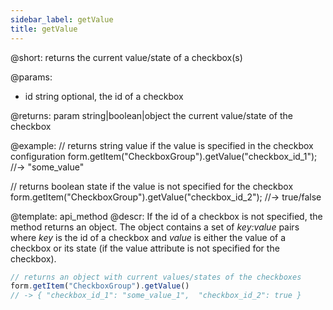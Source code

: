 ```yaml
---
sidebar_label: getValue
title: getValue
---          
```


@short: returns the current value/state of a checkbox(s)

@params:
- id    string  optional, the id of a checkbox

@returns:
param   string|boolean|object     the current value/state of the checkbox

@example:
// returns string value if the value is specified in the checkbox configuration
form.getItem("CheckboxGroup").getValue("checkbox_id_1"); //-> "some_value"
 
// returns boolean state if the value is not specified for the checkbox
form.getItem("CheckboxGroup").getValue("checkbox_id_2"); //-> true/false 


@template: api_method
@descr:
If the id of a checkbox is not specified, the method returns an object. The object contains a set of *key:value* pairs where *key* is the id of a checkbox and *value* is either the value of a checkbox or its state (if the value attribute is not specified for the checkbox).

~~~js
// returns an object with current values/states of the checkboxes
form.getItem("CheckboxGroup").getValue() 
// -> { "checkbox_id_1": "some_value_1",  "checkbox_id_2": true }
~~~